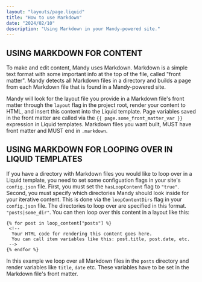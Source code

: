 ```yaml
---
layout: "layouts/page.liquid"
title: "How to use Markdown"
date: "2024/02/10"
description: "Using Markdown in your Mandy-powered site."
---
```


## USING MARKDOWN FOR CONTENT

To make and edit content, Mandy uses Markdown. Markdown is a simple text format with some important info at the top of the file, called "front matter". Mandy detects all Markdown files in a directory and builds a page from each Markdown file that is found in a Mandy-powered site.

Mandy will look for the layout file you provide in a Markdown file's front matter through the `layout` flag in the project root, render your content to HTML, and insert this content into the Liquid template. Page variables saved in the front matter are called via the `{{ page.some_front_matter_var }}` expression in Liquid templates. Markdown files you want built, MUST have front matter and MUST end in `.markdown`.

## USING MARKDOWN FOR LOOPING OVER IN LIQUID TEMPLATES

If you have a directory with Markdown files you would like to loop over in a Liquid template, you need to set some configuation flags in your site's `config.json` file. First, you must set the `hasLoopContent` flag to `"true"`. Second, you must specify which directories Mandy should look inside for your iterative content. This is done via the `loopContentDirs` flag in your `config.json` file. The directories to loop over are specified in this format. `"posts|some_dir"`. You can then loop over this content in a layout like this:

```Liquid
{% for post in loop_content["posts"] %}
 <!--
  Your HTML code for rendering this content goes here.
  You can call item variables like this: post.title, post.date, etc.
 -->
{% endfor %}
```

In this example we loop over all Markdown files in the `posts` directory and render variables like `title`, `date` etc. These variables have to be set in the Markdown file's front matter.